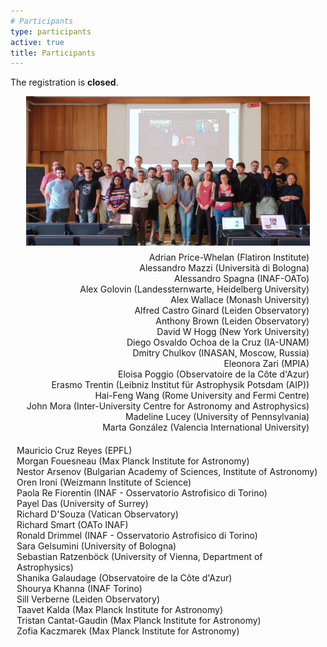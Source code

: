 ```yaml
---
# Participants
type: participants
active: true
title: Participants
---
```


<!--
<i class="fa-solid fa-people-group"></i> The registration is **closed**.

Please use the [registration form](https://docs.google.com/forms/d/e/1FAIpQLSf-tN5Balv0ETyd0bDaqYze7tfC5v67MRsp7szo1qCi_22B9A/viewform?usp=sf_lnk). We estimate that it will take 15-30 minutes to complete. We aim to select a group of about 40 participants with a broad range of expertise and interests. We will also balance the distribution across geographical locations and career stages while including underrepresented groups.

<i class="fa-solid fa-envelope-open-text"></i> Participants notified on **July 14 2023**.

## <i class="fa-solid fa-circle-check"></i> Participation confirmation by **July 31 2023**.


_We will later list here the participants of the workshop, and we will add a group picture._
-->

<i class="fa-solid fa-circle-check"></i> The registration is **closed**.

<div style="display:flex; justify-content: center; flex-wrap: wrap;">
<img src="static/img/community-workshop2-group-picture.jpg" alt="group" width=90% style="float: right;">
</div>

<div style="font-size:30px; display:flex; justify-content: center;">
<i class="fa-solid fa-people-group" style="margin-left: 15px;"></i>
</div>

<div style="display:flex; justify-content: center; flex-wrap: wrap;">
<div class="col-md-6" align="right" style="margin: 10px;">
Adrian Price-Whelan (Flatiron Institute)<br/>
Alessandro Mazzi (Università di Bologna)<br/>
Alessandro Spagna (INAF-OATo)<br/>
Alex Golovin (Landessternwarte, Heidelberg University)<br/>
Alex Wallace (Monash University)<br/>
Alfred Castro Ginard (Leiden Observatory)<br/>
Anthony Brown (Leiden Observatory)<br/>
David W Hogg (New York University)<br/>
Diego Osvaldo Ochoa de la Cruz (IA-UNAM)<br/>
Dmitry Chulkov (INASAN, Moscow, Russia)<br/>
Eleonora Zari (MPIA)<br/>
Eloisa Poggio (Observatoire de la Côte d'Azur)<br/>
Erasmo Trentin (Leibniz Institut für Astrophysik Potsdam (AIP))<br/>
Hai-Feng Wang  (Rome University and Fermi Centre)<br/>
John Mora (Inter-University Centre for Astronomy and Astrophysics)<br/>
Madeline Lucey (University of Pennsylvania)<br/>
Marta González (Valencia International University)<br/>
</div>
<div class="col-md-6" align="left" style="margin: 10px;">
Mauricio Cruz Reyes (EPFL)<br/>
Morgan Fouesneau (Max Planck Institute for Astronomy)<br/>
Nestor Arsenov (Bulgarian Academy of Sciences, Institute of Astronomy)<br/>
Oren Ironi (Weizmann Institute of Science)<br/>
Paola Re Fiorentin (INAF - Osservatorio Astrofisico di Torino)<br/>
Payel Das (University of Surrey)<br/>
Richard D'Souza (Vatican Observatory)<br/>
Richard Smart (OATo INAF)<br/>
Ronald Drimmel (INAF - Osservatorio Astrofisico di Torino)<br/>
Sara Gelsumini (University of Bologna)<br/>
Sebastian Ratzenböck (University of Vienna, Department of Astrophysics)<br/>
Shanika Galaudage (Observatoire de la Côte d'Azur)<br/>
Shourya Khanna (INAF Torino)<br/>
Sill Verberne (Leiden Observatory)<br/>
Taavet Kalda (Max Planck Institute for Astronomy)<br/>
Tristan Cantat-Gaudin (Max Planck Institute for Astronomy)<br/>
Zofia Kaczmarek (Max Planck Institute for Astronomy)<br/></div>
</div>
